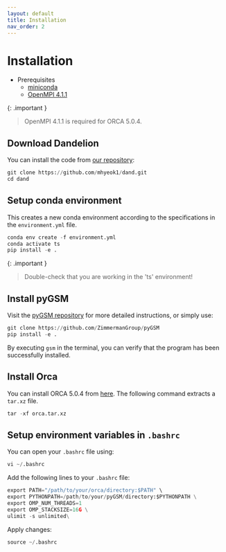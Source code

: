 ```yaml
---
layout: default
title: Installation
nav_order: 2
---
```


# Installation
- Prerequisites
  - [miniconda](https://docs.anaconda.com/miniconda/install/)
  - [OpenMPI 4.1.1](https://www.open-mpi.org/software/ompi/v4.1/)

{: .important }
> OpenMPI 4.1.1 is required for ORCA 5.0.4.

## Download Dandelion

You can install the code from [our repository](https://github.com/mhyeok1/dand):

```python
git clone https://github.com/mhyeok1/dand.git
cd dand
```

## Setup conda environment

This creates a new conda environment according to the specifications in the `environment.yml` file.

```python
conda env create -f environment.yml
conda activate ts
pip install -e .
```

{: .important }
> Double-check that you are working in the 'ts' environment!


## Install pyGSM

Visit the [pyGSM repository](https://github.com/ZimmermanGroup/pyGSM) for more detailed instructions, or simply use:

```python
git clone https://github.com/ZimmermanGroup/pyGSM
pip install -e .
```
By executing `gsm` in the terminal, you can verify that the program has been successfully installed.



## Install Orca

You can install ORCA 5.0.4 from [here](https://orcaforum.kofo.mpg.de/app.php/portal).
The following command extracts a `tar.xz` file.

```python
tar -xf orca.tar.xz
```

## Setup environment variables in `.bashrc`

You can open your `.bashrc` file using:
```python
vi ~/.bashrc
```

Add the following lines to your `.bashrc` file:

```python
export PATH="/path/to/your/orca/directory:$PATH" \
export PYTHONPATH=/path/to/your/pyGSM/directory:$PYTHONPATH \
export OMP_NUM_THREADS=1
export OMP_STACKSIZE=16G \
ulimit -s unlimited\
```

Apply changes:
```python
source ~/.bashrc
``` 
